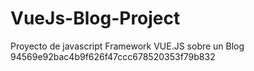# VueJs-Blog-Project
Proyecto de javascript Framework VUE.JS sobre un Blog
94569e92bac4b9f626f47ccc678520353f79b832
